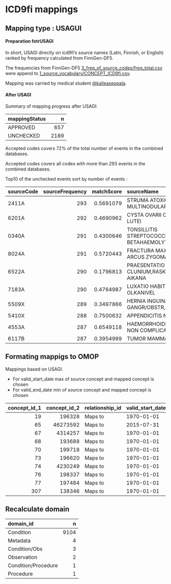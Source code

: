 ICD9fi mappings
================

## Mapping type : USAGUI

#### Preparation fotrUSAGI

In short, USAGI directly on icd9fi’s source names (Latin, Finnish, or
English) ranked by frequency calculated from FinnGen-DF5.

The frequencies from FinnGen-DF5
[3\_freq\_of\_source\_codes/freq\_total.csv](3_freq_of_source_codes/freq_total.csv)
were append to
[1\_source\_vocabulary/CONCEPT\_ICD9fi.csv](1_source_vocabulary/CONCEPT_ICD9fi.csv).

Mapping was carried by medical student
[@kalleaseppala](github.com/kalleaseppala).

#### After USAGI

Summary of mapping progress after USAGI:

<div class="kable-table">

| mappingStatus |    n |
| :------------ | ---: |
| APPROVED      |  657 |
| UNCHECKED     | 2189 |

</div>

Accepted codes covers 72% of the total number of events in the combined
databases.

Accepted codes covers all codes with more than 293 events in the
combined databases.

Top10 of the unchecked events sort by number of events :

<div class="kable-table">

| sourceCode | sourceFrequency | matchScore | sourceName                                         | ADD\_<INFO:possible_english_name>                           |
| :--------- | --------------: | ---------: | :------------------------------------------------- | :---------------------------------------------------------- |
| 2411A      |             293 |  0.5691079 | STRUMA ATOXICA MULTINODULARIS                      | Nontoxic multinodular goiter                                |
| 6201A      |             292 |  0.4690962 | CYSTA OVARII CORPORIS LUTEI                        | Corpus luteum cyst or hematoma                              |
| 0340A      |             291 |  0.4300646 | TONSILLITIS STREPTOCOCCICA,STREPTOC BETAHAEMOLYT-A | Streptococcal sore throat                                   |
| 8024A      |             291 |  0.5720443 | FRACTURA MAXILLAE ET ARCUS ZYGOMATICI              | Closed fracture of malar and maxillary bones                |
| 6522A      |             290 |  0.1796813 | PRAESENTATIO CLUNIUM,RASKAUDEN AIKANA              | Breech presentation without mention of version              |
| 7183A      |             290 |  0.4764987 | LUXATIO HABITUALIS, OLKANIVEL                      | Recurrent dislocation of joint                              |
| 5509X      |             289 |  0.3497866 | HERNIA INGUINALIS SINE GANGR/OBSTR,ALIA SEU NUD    | Inguinal hernia, without mention of obstruction or gangrene |
| 5410X      |             288 |  0.7500632 | APPENDICITIS NUD                                   | Appendicitis, unqualified                                   |
| 4553A      |             287 |  0.6549118 | HAEMORRHOIDES EXTERNI NON COMPLICATAE              | External hemorrhoids without mention of complication        |
| 6117B      |             287 |  0.3954999 | TUMOR MAMMAE                                       | Signs and symptoms in breast                                |

</div>

## Formating mappigs to OMOP

Mappings based on USAGI.

  - For valid\_start\_date max of source concept and mapped concept is
    chosen
  - For valid\_end\_date min of source concept and mapped concept is
    chosen

<div class="kable-table">

| concept\_id\_1 | concept\_id\_2 | relationship\_id | valid\_start\_date | valid\_end\_date | invalid\_reason | tmp\_mapping\_type | tmp\_domain\_id\_2 |
| -------------: | -------------: | :--------------- | :----------------- | :--------------- | :-------------- | :----------------- | :----------------- |
|             19 |         196328 | Maps to          | 1970-01-01         | 2099-12-31       | NA              | USAGI              | Condition          |
|             65 |       46273592 | Maps to          | 2015-07-31         | 2099-12-31       | NA              | USAGI              | Condition          |
|             67 |        4314257 | Maps to          | 1970-01-01         | 2099-12-31       | NA              | USAGI              | Condition          |
|             68 |         193688 | Maps to          | 1970-01-01         | 2099-12-31       | NA              | USAGI              | Condition          |
|             70 |         199718 | Maps to          | 1970-01-01         | 2099-12-31       | NA              | USAGI              | Condition          |
|             73 |         196620 | Maps to          | 1970-01-01         | 2099-12-31       | NA              | USAGI              | Condition          |
|             74 |        4230249 | Maps to          | 1970-01-01         | 2099-12-31       | NA              | USAGI              | Condition          |
|             76 |         198337 | Maps to          | 1970-01-01         | 2099-12-31       | NA              | USAGI              | Condition          |
|             77 |         197484 | Maps to          | 1970-01-01         | 2099-12-31       | NA              | USAGI              | Condition          |
|            307 |         138346 | Maps to          | 1970-01-01         | 2099-12-31       | NA              | USAGI              | Condition          |

</div>

## Recalculate domain

<div class="kable-table">

| domain\_id          |    n |
| :------------------ | ---: |
| Condition           | 9104 |
| Metadata            |    4 |
| Condition/Obs       |    3 |
| Observation         |    2 |
| Condition/Procedure |    1 |
| Procedure           |    1 |

</div>

